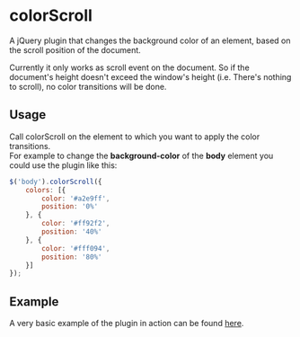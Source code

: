 colorScroll
===========

A jQuery plugin that changes the background color of an element, based on the scroll position of the document.  

Currently it only works as scroll event on the document. So if the document's height doesn't exceed the window's height 
(i.e. There's nothing to scroll), no color transitions will be done.

Usage
-----
Call colorScroll on the element to which you want to apply the color transitions.  
For example to change the **background-color** of the **body** element you could use the plugin like this:
```js
$('body').colorScroll({
    colors: [{
        color: '#a2e9ff',
        position: '0%'
    }, {
        color: '#ff92f2',
        position: '40%'
    }, {
        color: '#fff094',
        position: '80%'
    }]
});
```

Example
-------
A very basic example of the plugin in action can be found [here](http://hendriklammers.github.io/jquery-colorscroll).
